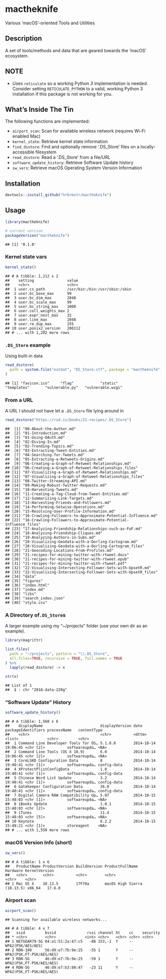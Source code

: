
# mactheknife

Various ‘macOS’-oriented Tools and Utilities

## Description

A set of tools/methods and data that are geared towards the ‘macOS’
ecosystem.

## NOTE

  - Uses `reticulate` so a working Python *3* implementation is needed.
    Consider setting `RETICULATE_PYTHON` to a valid, working Python 3
    installation if this package is not working for you.

## What’s Inside The Tin

The following functions are implemented:

  - `airport_scan`: Scan for available wireless network (requires Wi-Fi
    enabled Mac)
  - `kernel_state`: Retrieve kernel state information
  - `find_dsstore`: Find and optionally remove ‘.DS\_Store’ files on a
    locally-accessible filesystem
  - `read_dsstore`: Read a ‘.DS\_Store’ from a file/URL
  - `software_update_history`: Retrieve Software Update history
  - `sw_vers`: Retrieve macOS Operating System Version Information

## Installation

``` r
devtools::install_github("hrbrmstr/mactheknife")
```

## Usage

``` r
library(mactheknife)

# current verison
packageVersion("mactheknife")
```

    ## [1] '0.1.0'

### Kernel state vars

``` r
kernel_state()
```

    ## # A tibble: 1,212 x 2
    ##    setting               value                        
    ##    <chr>                 <chr>                        
    ##  1 user.cs_path          /usr/bin:/bin:/usr/sbin:/sbin
    ##  2 user.bc_base_max      99                           
    ##  3 user.bc_dim_max       2048                         
    ##  4 user.bc_scale_max     99                           
    ##  5 user.bc_string_max    1000                         
    ##  6 user.coll_weights_max 2                            
    ##  7 user.expr_nest_max    32                           
    ##  8 user.line_max         2048                         
    ##  9 user.re_dup_max       255                          
    ## 10 user.posix2_version   200112                       
    ## # ... with 1,202 more rows

### `.DS_Store` example

Using built-in data

``` r
read_dsstore(
  path = system.file("extdat", "DS_Store.ctf", package = "mactheknife")
)
```

    ## [1] "favicon.ico"     "flag"            "static"          "templates"       "vulnerable.py"   "vulnerable.wsgi"

### From a URL

A URL I should not have let a `.DS_Store` file lying around
    in

``` r
read_dsstore("https://rud.is/books/21-recipes/.DS_Store")
```

    ##  [1] "00-About-the-Author.md"                                        
    ##  [2] "01-Introduction.md"                                            
    ##  [3] "01-Using-OAuth.md"                                             
    ##  [4] "02-Diving-In.md"                                               
    ##  [5] "02-Trending-Topics.md"                                         
    ##  [6] "03-Extracting-Tweet-Entities.md"                               
    ##  [7] "04-Searching-for-Tweets.md"                                    
    ##  [8] "05-Extracting-a-Retweets-Origins.md"                           
    ##  [9] "06-Creating-a-Graph-of-Retweet-Relationships.md"               
    ## [10] "06-Creating-a-Graph-of-Retweet-Relationships_files"            
    ## [11] "07-Visualizing-a-Graph-of-Retweet-Relationships.md"            
    ## [12] "07-Visualizing-a-Graph-of-Retweet-Relationships_files"         
    ## [13] "08-Twitter-Streaming-API.md"                                   
    ## [14] "09-Making-Robust-Twitter-Requests.md"                          
    ## [15] "10-Harvesting-Tweets.md"                                       
    ## [16] "11-Creating-a-Tag-Cloud-from-Tweet-Entities.md"                
    ## [17] "12-Summarizing-Link-Targets.md"                                
    ## [18] "13-Harvesting-Friends-and-Followers.md"                        
    ## [19] "14-Performing-Setwise-Operations.md"                           
    ## [20] "15-Resolving-User-Profile-Information.md"                      
    ## [21] "16-Crawling-Followers-to-Approximate-Potential-Influence.md"   
    ## [22] "16-Crawling-Followers-to-Approximate-Potential-Influence_files"
    ## [23] "17-Analyzing-Friendship-Relationships-such-as-FoF.md"          
    ## [24] "18-Analyzing-Friendship-Cliques.md"                            
    ## [25] "19-Analyzing-Authors-in-Subs.md"                               
    ## [26] "20-Visualizing-Geodata-with-a-Dorling-Cartogram.md"            
    ## [27] "20-Visualizing-Geodata-with-a-Dorling-Cartogram_files"         
    ## [28] "21-Geocoding-Locations-From-Profiles.md"                       
    ## [29] "21-recipes-for-mining-twitter-with-rtweet.docx"                
    ## [30] "21-recipes-for-mining-twitter-with-rtweet.epub"                
    ## [31] "21-recipes-for-mining-twitter-with-rtweet.pdf"                 
    ## [32] "22-Visualising-Intersecting-Follower-Sets-with-UpsetR.md"      
    ## [33] "22-Visualising-Intersecting-Follower-Sets-with-UpsetR_files"   
    ## [34] "data"                                                          
    ## [35] "figures"                                                       
    ## [36] "index.html"                                                    
    ## [37] "index.md"                                                      
    ## [38] "libs"                                                          
    ## [39] "search_index.json"                                             
    ## [40] "style.css"

### A Directory of`.DS_Store`s

A larger example using my “~/projects” folder (use your own dir as an
example).

``` r
library(magrittr)

list.files(
  path = "~/projects", pattern = "\\.DS_Store", 
  all.files=TRUE, recursive = TRUE, full.names = TRUE
) %>% 
  lapply(read_dsstore) -> x

str(x)
```

    ## List of 1
    ##  $ : chr "2018-data-220g"

### “Software Update” History

``` r
software_update_history()
```

    ## # A tibble: 1,560 x 6
    ##    displayName                          displayVersion date                packageIdentifiers processName   contentType
    ##    <chr>                                <chr>          <dttm>              <list>             <chr>         <chr>      
    ##  1 Command Line Developer Tools for OS… 5.1.0.0        2014-10-14 19:06:45 <chr [2]>          softwareupda… <NA>       
    ##  2 Command Line Tools (OS X 10.9)       6.0            2014-10-14 19:06:45 <chr [2]>          softwareupda… <NA>       
    ##  3 CoreLSKD Configuration Data          8              2014-10-14 19:40:41 <chr [1]>          softwareupda… config-data
    ##  4 XProtectPlistConfigData              1.0            2014-10-14 19:40:41 <chr [1]>          softwareupda… config-data
    ##  5 Chinese Word List Update             3.2            2014-10-14 19:40:41 <chr [1]>          softwareupda… config-data
    ##  6 Gatekeeper Configuration Data        26.0           2014-10-14 19:40:41 <chr [1]>          softwareupda… config-data
    ##  7 Digital Camera RAW Compatibility Up… 5.07           2014-10-15 15:48:03 <chr [1]>          softwareupda… <NA>       
    ##  8 iBooks Update                        1.0.1          2014-10-15 15:48:03 <chr [2]>          softwareupda… <NA>       
    ##  9 iTunes                               11.4           2014-10-15 15:48:03 <chr [5]>          softwareupda… <NA>       
    ## 10 Keynote                              6.2.2          2014-10-15 15:48:21 <chr [1]>          storeagent    <NA>       
    ## # ... with 1,550 more rows

### macOS Version Info (short)

``` r
sw_vers()
```

    ## # A tibble: 1 x 6
    ##   ProductName ProductVersion BuildVersion ProductFullName             Hardware KernelVersion
    ##   <chr>       <chr>          <chr>        <chr>                       <chr>    <chr>        
    ## 1 Mac OS X    10.13.5        17F70a       macOS High Sierra (10.13.5) x86_64   17.6.0

### Airport scan

``` r
airport_scan()
```

    ## Scanning for available wireless networks...

    ## # A tibble: 4 x 7
    ##   ssid         bssid              rssi channel ht    cc    security                
    ## * <chr>        <chr>             <int> <chr>   <chr> <chr> <chr>                   
    ## 1 NETGEAR79-5G 04:a1:51:2a:47:c5   -88 153,-1  Y     --    WPA2(PSK/AES/AES)       
    ## 2 RDN-100      56:d9:e7:7b:9e:25   -55 1       Y     --    WPA2(PSK,FT-PSK/AES/AES)
    ## 3 RDN-5G       46:d9:e7:7b:9e:25   -59 1       Y     --    WPA2(PSK,FT-PSK/AES/AES)
    ## 4 RDN-5G       46:d9:e7:b3:80:47   -23 11      Y     --    WPA2(PSK,FT-PSK/AES/AES)
